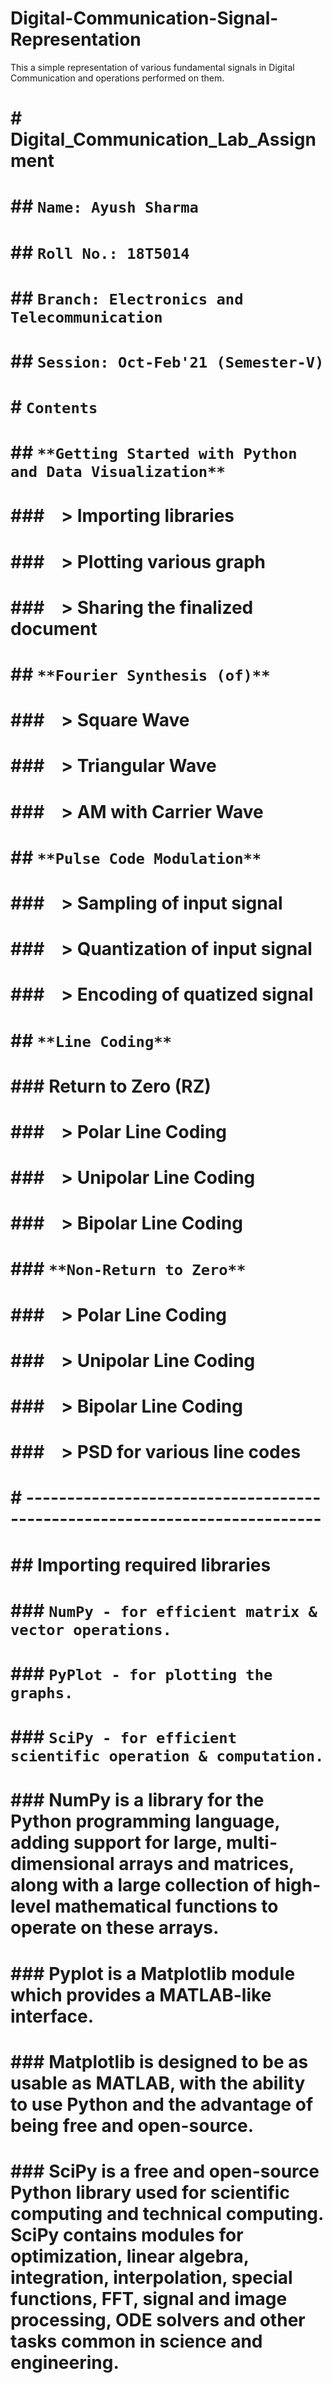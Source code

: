 # Digital-Communication-Signal-Representation
This a simple representation of various fundamental signals in Digital Communication and operations performed on them.

# # Digital_Communication_Lab_Assignment
# 
# ## `Name: Ayush Sharma`
# ## `Roll No.: 18T5014`
# ## `Branch: Electronics and Telecommunication`
# ## `Session: Oct-Feb'21 (Semester-V)`

# # `Contents`
# 
# ## `**Getting Started with Python and Data Visualization**`
# ### &nbsp;&nbsp;  > Importing libraries
# ###  &nbsp;&nbsp; > Plotting various graph
# ###  &nbsp;&nbsp; > Sharing the finalized document
# 
# ## `**Fourier Synthesis (of)**`
# ###  &nbsp;&nbsp; > Square Wave
# ###  &nbsp;&nbsp; > Triangular Wave
# ###  &nbsp;&nbsp; > AM with Carrier Wave
# 
# ## `**Pulse Code Modulation**`
# ###  &nbsp;&nbsp; > Sampling of input signal
# ###  &nbsp;&nbsp; > Quantization of input signal
# ###  &nbsp;&nbsp; > Encoding of quatized signal
# 
# ## `**Line Coding**`
# ### Return to Zero (RZ)
# ###   &nbsp;&nbsp; > Polar Line Coding
# ###   &nbsp;&nbsp; > Unipolar Line Coding
# ###   &nbsp;&nbsp; > Bipolar Line Coding 
# 
#  
# ### `**Non-Return to Zero**`
# ###   &nbsp;&nbsp; > Polar Line Coding
# ###   &nbsp;&nbsp; > Unipolar Line Coding
# ###   &nbsp;&nbsp; > Bipolar Line Coding 
# ###   &nbsp;&nbsp; > PSD for various line codes
# # --------------------------------------------------------------------------


# ## Importing required libraries
# 
# ### `NumPy - for efficient matrix & vector operations.`
# ### `PyPlot - for plotting the graphs.`
# ### `SciPy - for efficient scientific operation & computation.`

# ### NumPy is a library for the Python programming language, adding support for large, multi-dimensional arrays and matrices, along with a large collection of high-level mathematical functions to operate on these arrays.

# ### Pyplot is a Matplotlib module which provides a MATLAB-like interface. 
# ### Matplotlib is designed to be as usable as MATLAB, with the ability to use Python and the advantage of being free and open-source.

# ### SciPy is a free and open-source Python library used for scientific computing and technical computing. SciPy contains modules for optimization, linear algebra, integration, interpolation, special functions, FFT, signal and image processing, ODE solvers and other tasks common in science and engineering. 
